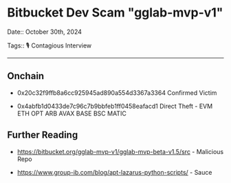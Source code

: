 # Bitbucket Dev Scam "gglab-mvp-v1"

Date:: October 30th, 2024

Tags:: 🎙️ Contagious Interview


---


## Onchain

- 0x20c32f9ffb8a6cc925945ad890a554d3367a3364 Confirmed Victim

- 0x4abfb1d0433de7c96c7b9bbfeb1ff0458eafacd1 Direct Theft - EVM ETH OPT ARB AVAX BASE BSC MATIC



## Further Reading


- https://bitbucket.org/gglab-mvp-v1/gglab-mvp-beta-v1.5/src - Malicious Repo

- https://www.group-ib.com/blog/apt-lazarus-python-scripts/ - Sauce